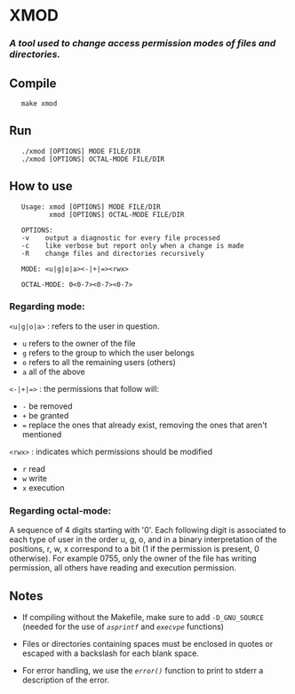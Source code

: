 # XMOD
### _A tool used to change access permission modes of files and directories._

## Compile
       make xmod

## Run

       ./xmod [OPTIONS] MODE FILE/DIR
       ./xmod [OPTIONS] OCTAL-MODE FILE/DIR

## How to use

       Usage: xmod [OPTIONS] MODE FILE/DIR
              xmod [OPTIONS] OCTAL-MODE FILE/DIR

       OPTIONS:
       -v    output a diagnostic for every file processed
       -c    like verbose but report only when a change is made
       -R    change files and directories recursively

       MODE: <u|g|o|a><-|+|=><rwx>

       OCTAL-MODE: 0<0-7><0-7><0-7>


### Regarding mode:

`<u|g|o|a>` : refers to the user in question.
- `u` refers to the owner of the file
- `g` refers to the group to which the user belongs
- `o` refers to all the remaining users (others)
- `a` all of the above

`<-|+|=>` : the permissions that follow will:
- `-` be removed
- `+` be granted
- `=` replace the ones that already exist, removing the ones that aren't mentioned

`<rwx>` : indicates which permissions should be modified
- `r` read
- `w` write
- `x` execution


### Regarding octal-mode:

A sequence of 4 digits starting with '0'. Each following digit is associated to each type of user in the order u, g, o, and 
in a binary interpretation of the positions, r, w, x correspond to a bit (1 if the permission is present, 0 otherwise).
For example 0755, only the owner of the file has writing permission, all others have reading and execution permission.


## Notes

- If compiling without the Makefile, make sure to add `-D_GNU_SOURCE` (needed for the use of _`asprintf`_ and _`execvpe`_ functions)

- Files or directories containing spaces must be enclosed in quotes or escaped with a backslash for each blank space.

- For error handling, we use the _`error()`_ function to print to stderr a description of the error.
